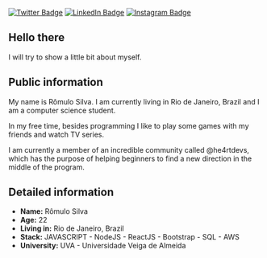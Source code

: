 
[![Twitter Badge](https://img.shields.io/twitter/follow/romulohe4rt?color=%234fffff&label=%40romulohe4rt&logo=twitter&logoColor=white&style=for-the-badge)](https://twitter.com/romulohe4rt)
[![LinkedIn Badge](https://img.shields.io/badge/linkedin--%2300EBEB?style=for-the-badge&logo=linkedin&logoColor=white)](https://www.linkedin.com/in/romulolss)
[![Instagram Badge](https://img.shields.io/badge/instagram--%2300EBEB?style=for-the-badge&logo=instagram&logoColor=white)](https://instagram.com/romulohe4rt)

## Hello there

I will try to show a little bit about myself.

## Public information

My name is Rômulo Silva. I am currently living in Rio de Janeiro, Brazil and I am a computer science student.

In my free time, besides programming I like to play some games with my friends and watch TV series.

I am currently a member of an incredible community called @he4rtdevs, which has the purpose of helping beginners to find a new direction in the middle of the program.

## Detailed information

- **Name:** Rômulo Silva
- **Age:** 22
- **Living in:** Rio de Janeiro, Brazil
- **Stack:** JAVASCRIPT - NodeJS - ReactJS - Bootstrap - SQL - AWS
- **University:** UVA - Universidade Veiga de Almeida
